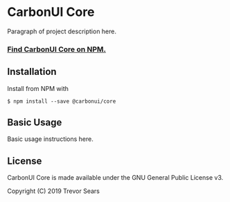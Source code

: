# CarbonUI Core
Paragraph of project description here.

### [Find CarbonUI Core on NPM.](https://www.npmjs.com/package/@carbonui/core)

## Installation
Install from NPM with
```
$ npm install --save @carbonui/core
```

## Basic Usage
Basic usage instructions here.

## License
CarbonUI Core is made available under the GNU General Public License v3.

Copyright (C) 2019 Trevor Sears

